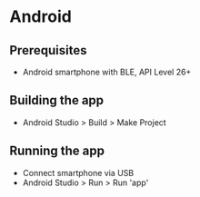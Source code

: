 # Android

## Prerequisites
* Android smartphone with BLE, API Level 26+

## Building the app
* Android Studio > Build > Make Project

## Running the app
* Connect smartphone via USB
* Android Studio > Run > Run 'app'
